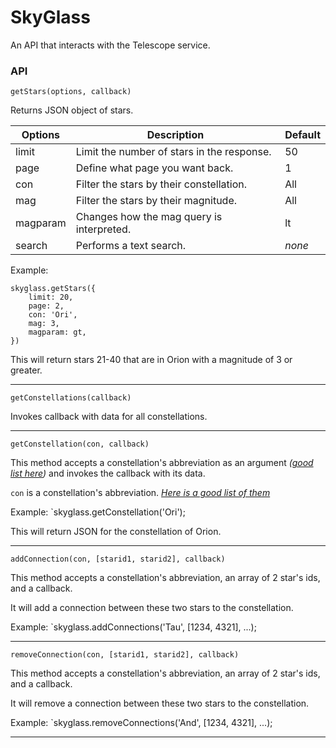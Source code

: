 # SkyGlass
An API that interacts with the Telescope service.

### API

`getStars(options, callback)`

Returns JSON object of stars.

Options|Description|Default
--------|-------------|--------
limit|Limit the number of stars in the response.| 50
page|Define what page you want back.|1
con|Filter the stars by their constellation.|All
mag|Filter the stars by their magnitude.|All
magparam|Changes how the mag query is interpreted.|lt
search|Performs a text search.| *none*

Example: 

	skyglass.getStars({
		limit: 20,
		page: 2,
		con: 'Ori',
		mag: 3,
		magparam: gt,
	})

This will return stars 21-40 that are in Orion with a magnitude of 3 or greater.

-------------

`getConstellations(callback)`

Invokes callback with data for all constellations.

-------------

`getConstellation(con, callback)`

This method accepts a constellation's abbreviation as an argument *([good list here](https://en.wikipedia.org/wiki/88_modern_constellations))*  and invokes the callback with its data.

`con` is a constellation's abbreviation. *[Here is a good list of them](https://en.wikipedia.org/wiki/88_modern_constellations)*

Example: `skyglass.getConstellation('Ori');

This will return JSON for the constellation of Orion.

-------------

`addConnection(con, [starid1, starid2], callback)`

This method accepts a constellation's abbreviation, an array of 2 star's ids, and a callback.

It will add a connection between these two stars to the constellation.

Example: `skyglass.addConnections('Tau', [1234, 4321], ...);

-------------

`removeConnection(con, [starid1, starid2], callback)`

This method accepts a constellation's abbreviation, an array of 2 star's ids, and a callback.

It will remove a connection between these two stars to the constellation.

Example: `skyglass.removeConnections('And', [1234, 4321], ...);

-------------


